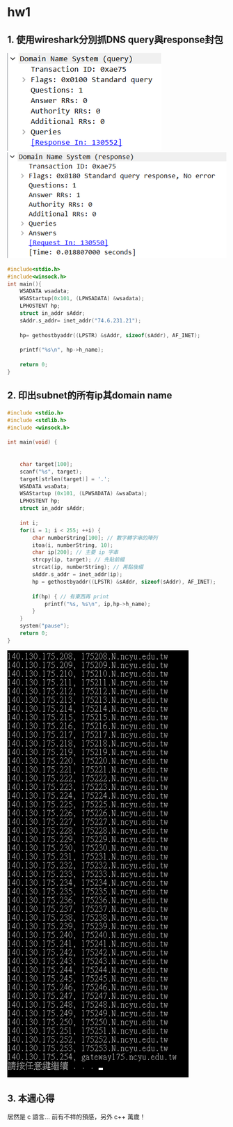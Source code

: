 # hw1

## 1. 使用wireshark分別抓DNS query與response封包

![](imgs/dns%20query.png)
![](imgs/dns%20response.png)
```c
#include<stdio.h>
#include<winsock.h>
int main(){
    WSADATA wsadata;
    WSAStartup(0x101, (LPWSADATA) &wsadata);
    LPHOSTENT hp;
    struct in_addr sAddr;
    sAddr.s_addr= inet_addr("74.6.231.21");
    
    hp= gethostbyaddr((LPSTR) &sAddr, sizeof(sAddr), AF_INET);
    
    printf("%s\n", hp->h_name);
    
    return 0;
} 
```

## 2. 印出subnet的所有ip其domain name

```c
#include <stdio.h>
#include <stdlib.h>
#include <winsock.h>

int main(void) {
    
    
    char target[100];
    scanf("%s", target);
    target[strlen(target)] = '.';
    WSADATA wsaData;
    WSAStartup (0x101, (LPWSADATA) &wsaData);
    LPHOSTENT hp;
    struct in_addr sAddr;

    int i;
    for(i = 1; i < 255; ++i) {
        char numberString[100]; // 數字轉字串的陣列
        itoa(i, numberString, 10);
        char ip[200]; // 主要 ip 字串
        strcpy(ip, target); // 先貼前綴
        strcat(ip, numberString); // 再黏後綴
        sAddr.s_addr = inet_addr(ip);
        hp = gethostbyaddr((LPSTR) &sAddr, sizeof(sAddr), AF_INET);

        if(hp) { // 有東西再 print
            printf("%s, %s\n", ip,hp->h_name);
        }
    }
    system("pause");
    return 0;
}
```

![](imgs/ip%20to%20domain%20name.png)

## 3. 本週心得

居然是 c 語言...
前有不祥的預感，另外 c++ 萬歲！